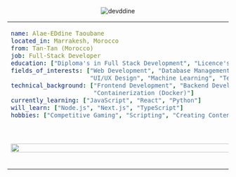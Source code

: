 <div width="100%" align="center">
<img src="https://socialify.git.ci/devddine/devddine/image?description=1&descriptionEditable=Full%20Stack%20Developer&font=Jost&forks=1&issues=1&language=1&name=1&pattern=Solid&pulls=1&stargazers=1&theme=Dark" alt="devddine" />
 </div> 
<table width="100%">
  <tr>
  <td width="100%" colspan="2">
   
```yaml
name: Alae-EDdine Taoubane
located_in: Marrakesh, Morocco
from: Tan-Tan (Morocco)
job: Full-Stack Developer
education: ["Diploma's in Full Stack Development", "Licence's in Business Management", "bachelor's in Experimental Sciences"]
fields_of_interests: ["Web Development", "Database Management", "API Integration", "Cloud Computing", 
                      "UI/UX Design", "Machine Learning", "Testing and Debugging"]
technical_background: ["Frontend Development", "Backend Development", "Version Control", "NoSQL Databases", 
                       "Containerization (Docker)"]
currently_learning: ["JavaScript", "React", "Python"]
will_learn: ["Node.js", "Next.js", "TypeScript"]
hobbies: ["Competitive Gaming", "Scripting", "Creating Content", "Digital Designer"]
```
  </td>
  <tr>
  <td width="50%">

<div align="center">  
<a href="https://dsc.bio/ddr1">
  <img src="https://lanyard.cnrad.dev/api/772545220440227850?theme=dark&bg=000&animated=true&borderRadius=10px&hideProfile=true&idleMessage=Probably%20doing%20something%20else..." width="100%" height="auto" />
</a>
</div> 

  </td>
  <td width="50%">
    <p align="center">
    ...
    </p>
    <p align="center">
...
    </p>
  </td>

</table>

<!--START_SECTION:waka-->
<!--END_SECTION:waka-->
